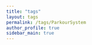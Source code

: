 ```yaml
---
title: "tags"
layout: tags
permalink: /tags/ParkourSystem
author_profile: true
sidebar_main: true
---
```

